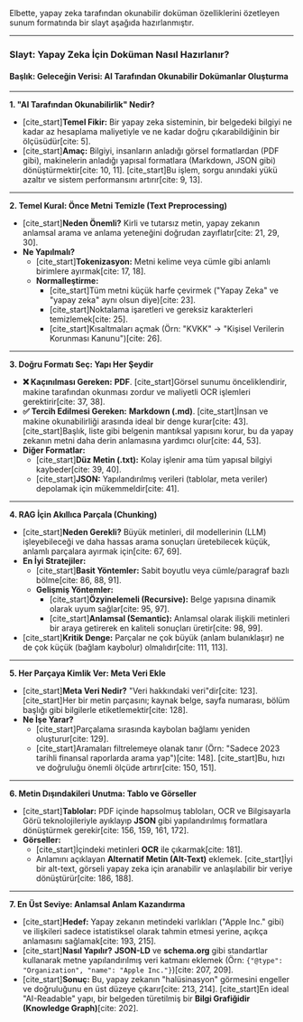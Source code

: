 Elbette, yapay zeka tarafından okunabilir doküman özelliklerini özetleyen sunum formatında bir slayt aşağıda hazırlanmıştır.

---

### **Slayt: Yapay Zeka İçin Doküman Nasıl Hazırlanır?**

#### **Başlık: Geleceğin Verisi: AI Tarafından Okunabilir Dokümanlar Oluşturma**

---

**1. "AI Tarafından Okunabilirlik" Nedir?**

* [cite_start]**Temel Fikir:** Bir yapay zeka sisteminin, bir belgedeki bilgiyi ne kadar az hesaplama maliyetiyle ve ne kadar doğru çıkarabildiğinin bir ölçüsüdür[cite: 5].
* [cite_start]**Amaç:** Bilgiyi, insanların anladığı görsel formatlardan (PDF gibi), makinelerin anladığı yapısal formatlara (Markdown, JSON gibi) dönüştürmektir[cite: 10, 11]. [cite_start]Bu işlem, sorgu anındaki yükü azaltır ve sistem performansını artırır[cite: 9, 13].

---

**2. Temel Kural: Önce Metni Temizle (Text Preprocessing)**

* [cite_start]**Neden Önemli?** Kirli ve tutarsız metin, yapay zekanın anlamsal arama ve anlama yeteneğini doğrudan zayıflatır[cite: 21, 29, 30].
* **Ne Yapılmalı?**
    * [cite_start]**Tokenizasyon:** Metni kelime veya cümle gibi anlamlı birimlere ayırmak[cite: 17, 18].
    * **Normalleştirme:**
        * [cite_start]Tüm metni küçük harfe çevirmek ("Yapay Zeka" ve "yapay zeka" aynı olsun diye)[cite: 23].
        * [cite_start]Noktalama işaretleri ve gereksiz karakterleri temizlemek[cite: 25].
        * [cite_start]Kısaltmaları açmak (Örn: "KVKK" -> "Kişisel Verilerin Korunması Kanunu")[cite: 26].

---

**3. Doğru Formatı Seç: Yapı Her Şeydir**

* **❌ Kaçınılması Gereken:** **PDF**. [cite_start]Görsel sunumu önceliklendirir, makine tarafından okunması zordur ve maliyetli OCR işlemleri gerektirir[cite: 37, 38].
* **✅ Tercih Edilmesi Gereken:** **Markdown (.md)**. [cite_start]İnsan ve makine okunabilirliği arasında ideal bir denge kurar[cite: 43]. [cite_start]Başlık, liste gibi belgenin mantıksal yapısını korur, bu da yapay zekanın metni daha derin anlamasına yardımcı olur[cite: 44, 53].
* **Diğer Formatlar:**
    * [cite_start]**Düz Metin (.txt):** Kolay işlenir ama tüm yapısal bilgiyi kaybeder[cite: 39, 40].
    * [cite_start]**JSON:** Yapılandırılmış verileri (tablolar, meta veriler) depolamak için mükemmeldir[cite: 41].

---

**4. RAG İçin Akıllıca Parçala (Chunking)**

* [cite_start]**Neden Gerekli?** Büyük metinleri, dil modellerinin (LLM) işleyebileceği ve daha hassas arama sonuçları üretebilecek küçük, anlamlı parçalara ayırmak için[cite: 67, 69].
* **En İyi Stratejiler:**
    * [cite_start]**Basit Yöntemler:** Sabit boyutlu veya cümle/paragraf bazlı bölme[cite: 86, 88, 91].
    * **Gelişmiş Yöntemler:**
        * [cite_start]**Özyinelemeli (Recursive):** Belge yapısına dinamik olarak uyum sağlar[cite: 95, 97].
        * [cite_start]**Anlamsal (Semantic):** Anlamsal olarak ilişkili metinleri bir araya getirerek en kaliteli sonuçları üretir[cite: 98, 99].
* [cite_start]**Kritik Denge:** Parçalar ne çok büyük (anlam bulanıklaşır) ne de çok küçük (bağlam kaybolur) olmalıdır[cite: 111, 113].

---

**5. Her Parçaya Kimlik Ver: Meta Veri Ekle**

* [cite_start]**Meta Veri Nedir?** "Veri hakkındaki veri"dir[cite: 123]. [cite_start]Her bir metin parçasını; kaynak belge, sayfa numarası, bölüm başlığı gibi bilgilerle etiketlemektir[cite: 128].
* **Ne İşe Yarar?**
    * [cite_start]Parçalama sırasında kaybolan bağlamı yeniden oluşturur[cite: 129].
    * [cite_start]Aramaları filtrelemeye olanak tanır (Örn: "Sadece 2023 tarihli finansal raporlarda arama yap")[cite: 148]. [cite_start]Bu, hızı ve doğruluğu önemli ölçüde artırır[cite: 150, 151].

---

**6. Metin Dışındakileri Unutma: Tablo ve Görseller**

* [cite_start]**Tablolar:** PDF içinde hapsolmuş tabloları, OCR ve Bilgisayarla Görü teknolojileriyle ayıklayıp **JSON** gibi yapılandırılmış formatlara dönüştürmek gerekir[cite: 156, 159, 161, 172].
* **Görseller:**
    * [cite_start]İçindeki metinleri **OCR** ile çıkarmak[cite: 181].
    * Anlamını açıklayan **Alternatif Metin (Alt-Text)** eklemek. [cite_start]İyi bir alt-text, görseli yapay zeka için aranabilir ve anlaşılabilir bir veriye dönüştürür[cite: 186, 188].

---

**7. En Üst Seviye: Anlamsal Anlam Kazandırma**

* [cite_start]**Hedef:** Yapay zekanın metindeki varlıkları ("Apple Inc." gibi) ve ilişkileri sadece istatistiksel olarak tahmin etmesi yerine, açıkça anlamasını sağlamak[cite: 193, 215].
* [cite_start]**Nasıl Yapılır?** **JSON-LD** ve **schema.org** gibi standartlar kullanarak metne yapılandırılmış veri katmanı eklemek (Örn: `{"@type": "Organization", "name": "Apple Inc."}`)[cite: 207, 209].
* [cite_start]**Sonuç:** Bu, yapay zekanın "halüsinasyon" görmesini engeller ve doğruluğunu en üst düzeye çıkarır[cite: 213, 214]. [cite_start]En ideal "AI-Readable" yapı, bir belgeden türetilmiş bir **Bilgi Grafiğidir (Knowledge Graph)**[cite: 202].
